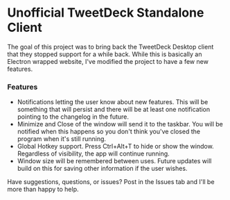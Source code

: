 <h1>Unofficial TweetDeck Standalone Client</h1>
<p>The goal of this project was to bring back the TweetDeck Desktop client that they stopped support for a while back. While this is basically an Electron wrapped website, I've modified the project to have a few new features.</p>
<h3>Features</h3>
<ul>
  <li>Notifications letting the user know about new features. This will be something that will persist and there will be at least one notification pointing to the changelog in the future.</li>
  <li>Minimize and Close of the window will send it to the taskbar. You will be notified when this happens so you don't think you've closed the program when it's still running.</li>
  <li>Global Hotkey support. Press Ctrl+Alt+T to hide or show the window. Regardless of visibility, the app will continue running.</li>
  <li>Window size will be remembered between uses. Future updates will build on this for saving other information if the user wishes.</li>
</ul>
<p>Have suggestions, questions, or issues? Post in the Issues tab and I'll be more than happy to help.</p>
